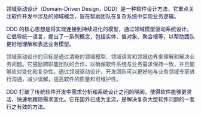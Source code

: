 <font style="color:rgb(5, 7, 59);background-color:rgb(253, 253, 254);">领域驱动设计（Domain-Driven Design，DDD）是一种软件设计方法，它重点关注软件开发中涉及的领域概念，旨在帮助团队在复杂系统中实现业务逻辑。</font>

<font style="color:rgb(5, 7, 59);background-color:rgb(253, 253, 254);">DDD 的核心思想是将实现连接到持续进化的模型，通过领域模型驱动系统设计。它倡导统一语言，提出了一系列概念，包括实体、值对象、聚合根等，以帮助团队更好地理解和表达业务模型。</font>

<font style="color:rgb(55, 65, 81);background-color:rgb(247, 247, 248);">领域驱动设计的目标是通过清晰的领域模型、领域语言和领域边界来理解和解决业务问题。它鼓励跨职能团队的合作，以确保软件系统与业务需求保持一致，并且能够应对变化和复杂性。通过领域驱动设计，开发团队可以更好地与业务领域专家进行沟通，减少误解，提高软件的质量和可维护性。</font>

<font style="color:rgb(5, 7, 59);background-color:rgb(253, 253, 254);">DDD 打破了传统软件开发中需求分析和系统设计之间的隔阂，使得软件能够更灵活、快速地跟随需求变化。它在国外已成为主流，是解决复杂大型软件问题的一套行之有效的方法。</font>

<font style="color:rgb(5, 7, 59);background-color:rgb(253, 253, 254);"></font>


